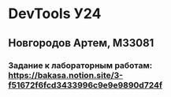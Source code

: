 # DevTools У24
## Новгородов Артем, М33081
### Задание к лабораторным работам: https://bakasa.notion.site/3-f51672f6fcd3433996c9e9e9890d724f
